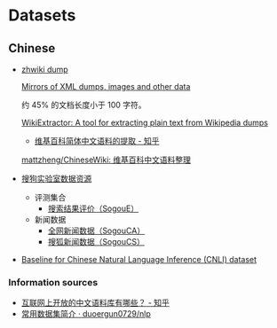 # Datasets
## Chinese
- [zhwiki dump](https://dumps.wikimedia.org/zhwiki/20221201/)

  [Mirrors of XML dumps, images and other data](https://dumps.wikimedia.org/mirrors.html)

  约 45% 的文档长度小于 100 字符。

  [WikiExtractor: A tool for extracting plain text from Wikipedia dumps](https://github.com/attardi/wikiextractor/)
  - [维基百科简体中文语料的提取 - 知乎](https://zhuanlan.zhihu.com/p/39960476)

  [mattzheng/ChineseWiki: 维基百科中文语料整理](https://github.com/mattzheng/ChineseWiki)
- [搜狗实验室数据资源](https://web.archive.org/web/20220702234429/http://www.sogou.com/labs/resource/list_pingce.php)
  - 评测集合
    - [搜索结果评价（SogouE）](https://web.archive.org/web/20211022223156/http://www.sogou.com/labs/resource/e.php)
  - 新闻数据
    - [全网新闻数据（SogouCA）](https://web.archive.org/web/20220322033048/https://www.sogou.com/labs/resource/ca.php)
    - [搜狐新闻数据（SogouCS）](https://web.archive.org/web/20220503011135/https://www.sogou.com/labs/resource/cs.php)
- [Baseline for Chinese Natural Language Inference (CNLI) dataset](https://github.com/blcunlp/CNLI)

### Information sources
- [互联网上开放的中文语料库有哪些？ - 知乎](https://www.zhihu.com/question/21177095)
- [常用数据集简介 · duoergun0729/nlp](https://github.com/duoergun0729/nlp/blob/master/%E5%B8%B8%E7%94%A8%E6%95%B0%E6%8D%AE%E9%9B%86%E7%AE%80%E4%BB%8B.md)
